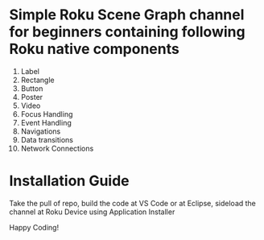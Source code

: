 # Simple Roku Scene Graph channel for beginners containing following Roku native components
1. Label
2. Rectangle
3. Button
4. Poster
5. Video
6. Focus Handling
7. Event Handling
8. Navigations
9. Data transitions
10. Network Connections

# Installation Guide
Take the pull of repo, build the code at VS Code or at Eclipse, sideload the channel at Roku Device using Application Installer

Happy Coding!

